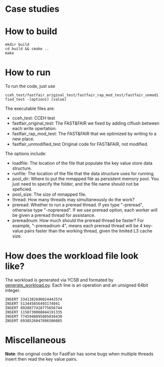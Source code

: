 # Case studies
# How to build
```
mkdir build
cd build && cmake ..
make
```

# How to run
To run the code, just use

`cceh_test/fastfair_original_test/fastfair_rap_mod_test/fastfair_unmodified_test -[options] [value]`

The executable files are:
- cceh_test: CCEH test
- fastfair_original_test: The FAST&FAIR we fixed by adding clflush between each write opertation.
- fastfair_rap_mod_test: The FAST&FAIR that we optimized by writing to a new place.
- fastfair_unmodified_test Original code for FAST&FAIR, not modified.


The options include:
- loadfile: The location of the file that populate the key value store data structure.
- runfile: The location of the file that the data structure uses for running.
- pool_dir: Where to put the mmapped file as persistent memory pool. You just need to specify the folder, and the file name should not be speficied.
- pool_size: The size of mmapped file.
- thread: How many threads may simultaneously do the work?
- preread: Whether to run a preread thread. If yes type "-preread", otherwise type "-nopreread". If we use preread option, each worker will be given a preread thread for assistance.
- prereadnum: How much should the preread thread be faster? For example, "-prereadnum 4", means each preread thread will be 4 key-value pairs faster than the working thread, given the limited L3 cache size.

# How does the workload file look like?
The workload is generated via YCSB and formated by [generate_workload.py](../tools/generate_workload.py).
Each line is an operation and an unsigned 64bit integer.
```
INSERT 3341382696024442574
INSERT 513445856493174041
INSERT 8920877428775656744
INSERT 1150730008844191335
INSERT 7745948095805038430
INSERT 6938526047896506085
```
# Miscellaneous
**Note**: the original code for FastFair has some bugs when multiple threads insert then read the key value pairs.
